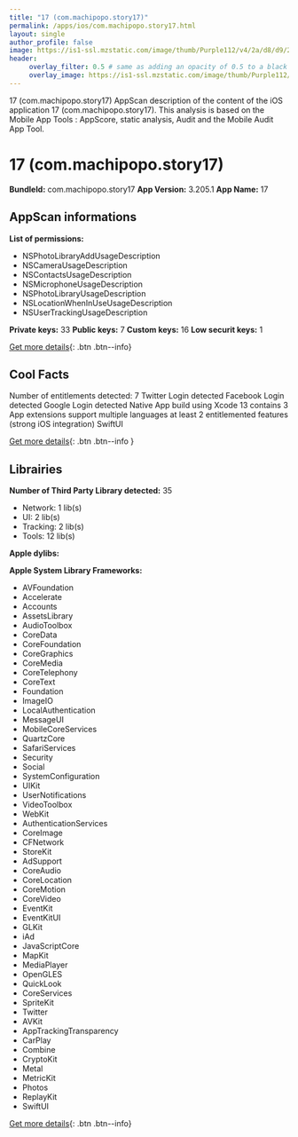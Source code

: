 ```yaml
---
title: "17 (com.machipopo.story17)"
permalink: /apps/ios/com.machipopo.story17.html
layout: single
author_profile: false
image: https://is1-ssl.mzstatic.com/image/thumb/Purple112/v4/2a/d8/d9/2ad8d9ea-083f-ea4b-61b5-7805576c992b/AppIcon-0-1x_U007emarketing-0-7-0-sRGB-85-220.png/512x512bb.jpg
header: 
     overlay_filter: 0.5 # same as adding an opacity of 0.5 to a black background
     overlay_image: https://is1-ssl.mzstatic.com/image/thumb/Purple112/v4/2a/d8/d9/2ad8d9ea-083f-ea4b-61b5-7805576c992b/AppIcon-0-1x_U007emarketing-0-7-0-sRGB-85-220.png/512x512bb.jpg
---
```

17 (com.machipopo.story17) AppScan description of the content of the iOS application 17 (com.machipopo.story17). This analysis is based on the Mobile App Tools : AppScore, static analysis, Audit and the Mobile Audit App Tool.

# 17 (com.machipopo.story17)

**BundleId:** com.machipopo.story17
**App Version:** 3.205.1
**App Name:** 17


## AppScan informations 

**List of permissions:** 
- NSPhotoLibraryAddUsageDescription
- NSCameraUsageDescription
- NSContactsUsageDescription
- NSMicrophoneUsageDescription
- NSPhotoLibraryUsageDescription
- NSLocationWhenInUseUsageDescription
- NSUserTrackingUsageDescription
  
  
**Private keys:** 33
**Public keys:** 7
**Custom keys:** 16
**Low securit keys:** 1
  
[Get more details](/pricing.html){: .btn .btn--info}

## Cool Facts

Number of entitlements detected: 7
Twitter Login detected
Facebook Login detected
Google Login detected
Native App
build using Xcode 13
contains 3 App extensions
support multiple languages
at least 2 entitlemented features (strong iOS integration)
SwiftUI
  
[Get more details](/pricing.html){: .btn .btn--info }

## Librairies 
**Number of Third Party Library detected:** 35
- Network: 1 lib(s)
- UI: 2 lib(s)
- Tracking: 2 lib(s)
- Tools: 12 lib(s)


**Apple dylibs:**


**Apple System Library Frameworks:**
- AVFoundation
- Accelerate
- Accounts
- AssetsLibrary
- AudioToolbox
- CoreData
- CoreFoundation
- CoreGraphics
- CoreMedia
- CoreTelephony
- CoreText
- Foundation
- ImageIO
- LocalAuthentication
- MessageUI
- MobileCoreServices
- QuartzCore
- SafariServices
- Security
- Social
- SystemConfiguration
- UIKit
- UserNotifications
- VideoToolbox
- WebKit
- AuthenticationServices
- CoreImage
- CFNetwork
- StoreKit
- AdSupport
- CoreAudio
- CoreLocation
- CoreMotion
- CoreVideo
- EventKit
- EventKitUI
- GLKit
- iAd
- JavaScriptCore
- MapKit
- MediaPlayer
- OpenGLES
- QuickLook
- CoreServices
- SpriteKit
- Twitter
- AVKit
- AppTrackingTransparency
- CarPlay
- Combine
- CryptoKit
- Metal
- MetricKit
- Photos
- ReplayKit
- SwiftUI


  
[Get more details](/pricing.html){: .btn .btn--info}

